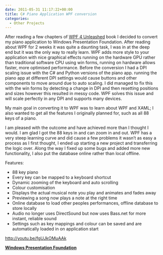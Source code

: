 ```yaml
---
date: 2011-05-31 11:17:22+00:00
title: C# Piano Application WPF conversion
categories:
  - Other Projects
---
```


After reading a few chapters of [WPF 4 Unleashed](http://www.amazon.co.uk/WPF-4-Unleashed-Adam-Nathan/dp/0672331195) book I decided to convert my piano application to Windows Presentation Foundation. After reading about WPF for 2 weeks it was quite a daunting task, I was in at the deep end but it was the only way to really learn. WPF adds more style to your application with nice graphical effects running on the hardware GPU rather than traditional software CPU using win forms, running on hardware allows faster, more optimised performance. Before the conversion I had a DPI scaling issue with the C# and Python versions of the piano app. running the piano app at different DPI settings would cause buttons and other components to move around due to auto scaling. I did managed to fix this with the win forms by detecting a change in DPI and then resetting positions and sizes however this resulted in messy code. WPF solves this issue and will scale perfectly in any DPI and supports many devices.

My main goal in converting it to WPF was to learn about WPF and XAML; I also wanted to get all the features I originally planned for, such as all 88 keys of a piano.

I am pleased with the outcome and have achieved more than I thought I would. I am glad I got the 88 keys in and can zoom in and out. WPF has a very steep learning curve and did cause a few problems it wasn’t as easy a process as I first thought, I ended up starting a new project and transferring the logic over. Along the way I fixed up some bugs and added more new functionality, I also put the database online rather than local offline.

Features:

- 88 key piano
- Every key can be mapped to a keyboard shortcut
- Dynamic zooming of the keyboard and auto scrolling
- Colour customisation
- Displays the actual musical note you play and animates and fades away
- Previewing a song now plays a note at the right time
- Online database to load other peoples performances, offline database to store locally
- Audio no longer uses DirectSound but now uses Bass.net for more instant, reliable sound
- Settings such as key mappings and colour can be saved and are automatically loaded in on application start

http://youtu.be/fgUJkOMuAAk

[**Windows Presentation Foundation**](http://en.wikipedia.org/wiki/Windows_Presentation_Foundation)
